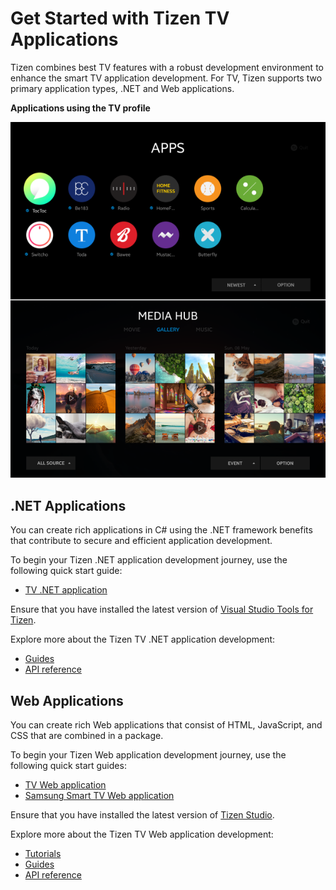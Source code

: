 # Get Started with Tizen TV Applications
Tizen combines best TV features with a robust development environment to enhance the smart TV application development.
For TV, Tizen supports two primary application types, .NET and Web applications.

**Applications using the TV profile**

![Applications using the TV profile](media/profile_tv.png)

## .NET Applications
You can create rich applications in C# using the .NET framework benefits that contribute to secure and efficient application development.

To begin your Tizen .NET application development journey, use the following quick start guide:
-   [TV .NET application](../dotnet/guides/user-interface/xamarin/tv/first-app.md)

Ensure that you have installed the latest version of [Visual Studio Tools for Tizen](https://marketplace.visualstudio.com/items?itemName=tizen.VSToolsforTizen).

Explore more about the Tizen TV .NET application development:
-   [Guides](../dotnet/guides/index.md)
-   [API reference ](../dotnet/api/overview.md)

## Web Applications
You can create rich Web applications that consist of HTML, JavaScript, and CSS that are combined in a package.

To begin your Tizen Web application development journey, use the following quick start guides:
-   [TV Web application](../web/get-started/tv/first-app.md)
-   [Samsung Smart TV Web application](../web/get-started/tv/first-samsung-tv-app.md)

Ensure that you have installed the latest version of [Tizen Studio](https://developer.tizen.org/development/tizen-studio/download).

Explore more about the Tizen TV Web application development:
-   [Tutorials](../web/tutorials/overview.md)
-   [Guides](../web/guides/index.md)
-   [API reference](../web/api/index.md)




